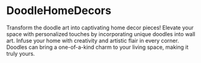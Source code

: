 # DoodleHomeDecors
Transform the doodle art into captivating home decor pieces! Elevate your space with personalized touches by incorporating unique doodles into wall art. Infuse your home with creativity and artistic flair in every corner. Doodles can bring a one-of-a-kind charm to your living space, making it truly yours.
